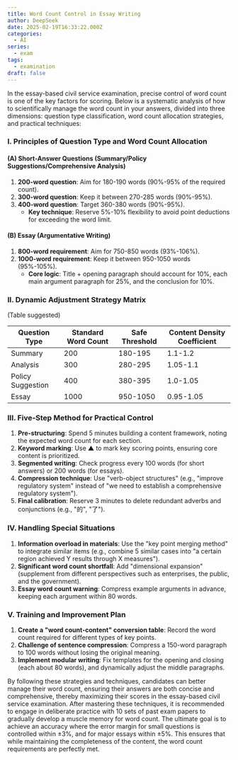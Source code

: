 ```yaml
---
title: Word Count Control in Essay Writing
author: DeepSeek
date: 2025-02-19T16:33:22.000Z
categories:
  - AI
series:
  - exam
tags:
  - examination
draft: false
---
```


In the essay-based civil service examination, precise control of word count is one of the key factors for scoring. Below is a systematic analysis of how to scientifically manage the word count in your answers, divided into three dimensions: question type classification, word count allocation strategies, and practical techniques:

### I. Principles of Question Type and Word Count Allocation

#### (A) Short-Answer Questions (Summary/Policy Suggestions/Comprehensive Analysis)

1. **200-word question**: Aim for 180-190 words (90%-95% of the required count).
2. **300-word question**: Keep it between 270-285 words (90%-95%).
3. **400-word question**: Target 360-380 words (90%-95%).
   - **Key technique**: Reserve 5%-10% flexibility to avoid point deductions for exceeding the word limit.

#### (B) Essay (Argumentative Writing)

1. **800-word requirement**: Aim for 750-850 words (93%-106%).
2. **1000-word requirement**: Keep it between 950-1050 words (95%-105%).
   - **Core logic**: Title + opening paragraph should account for 10%, each main argument paragraph for 25%, and the conclusion for 10%.

### II. Dynamic Adjustment Strategy Matrix

(Table suggested)

| Question Type | Standard Word Count | Safe Threshold | Content Density Coefficient |
| ------------- | ------------------- | -------------- | --------------------------- |
| Summary       | 200                 | 180-195        | 1.1-1.2                     |
| Analysis      | 300                 | 280-295        | 1.05-1.1                    |
| Policy Suggestion | 400              | 380-395        | 1.0-1.05                    |
| Essay         | 1000                | 950-1050       | 0.95-1.05                   |

### III. Five-Step Method for Practical Control

1. **Pre-structuring**: Spend 5 minutes building a content framework, noting the expected word count for each section.
2. **Keyword marking**: Use ▲ to mark key scoring points, ensuring core content is prioritized.
3. **Segmented writing**: Check progress every 100 words (for short answers) or 200 words (for essays).
4. **Compression technique**: Use "verb-object structures" (e.g., "improve regulatory system" instead of "we need to establish a comprehensive regulatory system").
5. **Final calibration**: Reserve 3 minutes to delete redundant adverbs and conjunctions (e.g., "的", "了").

### IV. Handling Special Situations

1. **Information overload in materials**: Use the "key point merging method" to integrate similar items (e.g., combine 5 similar cases into "a certain region achieved Y results through X measures").
2. **Significant word count shortfall**: Add "dimensional expansion" (supplement from different perspectives such as enterprises, the public, and the government).
3. **Essay word count warning**: Compress example arguments in advance, keeping each argument within 80 words.

### V. Training and Improvement Plan

1. **Create a "word count-content" conversion table**: Record the word count required for different types of key points.
2. **Challenge of sentence compression**: Compress a 150-word paragraph to 100 words without losing the original meaning.
3. **Implement modular writing**: Fix templates for the opening and closing (each about 80 words), and dynamically adjust the middle paragraphs.

By following these strategies and techniques, candidates can better manage their word count, ensuring their answers are both concise and comprehensive, thereby maximizing their scores in the essay-based civil service examination. After mastering these techniques, it is recommended to engage in deliberate practice with 10 sets of past exam papers to gradually develop a muscle memory for word count. The ultimate goal is to achieve an accuracy where the error margin for small questions is controlled within ±3%, and for major essays within ±5%. This ensures that while maintaining the completeness of the content, the word count requirements are perfectly met.

